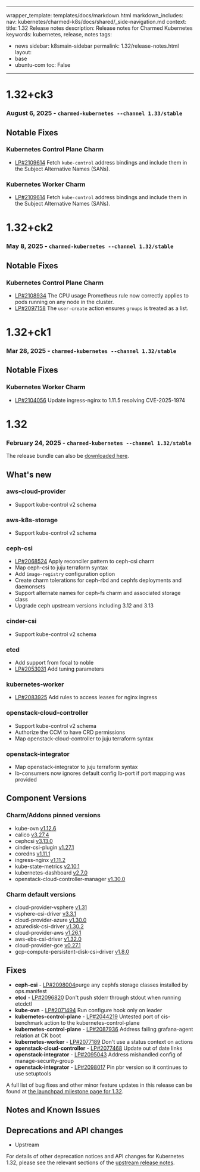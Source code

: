 
---
wrapper_template: templates/docs/markdown.html
markdown_includes:
  nav: kubernetes/charmed-k8s/docs/shared/_side-navigation.md
context:
  title: 1.32 Release notes
  description: Release notes for Charmed Kubernetes
keywords: kubernetes, release, notes
tags:
  - news
sidebar: k8smain-sidebar
permalink: 1.32/release-notes.html
layout:
  - base
  - ubuntu-com
toc: False
---

# 1.32+ck3

### August 6, 2025 - `charmed-kubernetes --channel 1.33/stable`

## Notable Fixes

### Kubernetes Control Plane Charm
* [LP#2109614](https://bugs.launchpad.net/charm-kubernetes-master/+bug/2108934) Fetch `kube-control` address bindings
and include them in the Subject Alternative Names (SANs).

### Kubernetes Worker Charm
* [LP#2109614](https://bugs.launchpad.net/charm-kubernetes-master/+bug/2108934) Fetch `kube-control` address bindings
and include them in the Subject Alternative Names (SANs).

# 1.32+ck2

### May 8, 2025 - `charmed-kubernetes --channel 1.32/stable`

## Notable Fixes

### Kubernetes Control Plane Charm
* [LP#2108934](https://bugs.launchpad.net/charm-kubernetes-master/+bug/2108934) The CPU usage Prometheus rule now correctly applies to pods running on any node in the cluster.
* [LP#2097158](https://bugs.launchpad.net/charm-kubernetes-master/+bug/2097158) The `user-create` action ensures `groups` is treated as a list.

# 1.32+ck1

### Mar 28, 2025 - `charmed-kubernetes --channel 1.32/stable`

## Notable Fixes

### Kubernetes Worker Charm
* [LP#2104056](https://bugs.launchpad.net/bugs/2104056) Update ingress-nginx to 1.11.5 resolving CVE-2025-1974

# 1.32

### February 24, 2025 - `charmed-kubernetes --channel 1.32/stable`

The release bundle can also be [downloaded here](https://raw.githubusercontent.com/charmed-kubernetes/bundle/main/releases/1.32/bundle.yaml).

## What's new

### aws-cloud-provider

* Support kube-control v2 schema

### aws-k8s-storage

* Support kube-control v2 schema

### ceph-csi

* [LP#2068524](https://bugs.launchpad.net/bugs/2068524) Apply reconciler pattern to  ceph-csi charm
* Map ceph-csi to juju terraform syntax
* Add `image-registry` configuration option
* Create charm tolerations for ceph-rbd and cephfs deployments and daemonsets
* Support alternate names for ceph-fs charm and associated storage class
* Upgrade ceph upstream versions including 3.12 and 3.13

### cinder-csi

* Support kube-control v2 schema

### etcd

* Add support from focal to noble
* [LP#2053031](https://bugs.launchpad.net/charm-etcd/+bug/2053031) Add tuning parameters

### kubernetes-worker

* [LP#2083925](https://bugs.launchpad.net/charm-kubernetes-worker/+bug/2083925)
Add rules to access leases for nginx ingress

### openstack-cloud-controller

* Support kube-control v2 schema
* Authorize the CCM to have CRD permissions
* Map openstack-cloud-controller to juju terraform syntax

### openstack-integrator

* Map openstack-integrator to juju terraform syntax
* lb-consumers now ignores default config lb-port if port mapping was provided

## Component Versions

### Charm/Addons pinned versions

- kube-ovn [v1.12.6](https://github.com/charmed-kubernetes/charm-kube-ovn/blob/release_1.32/templates/kube-ovn/ovn.yaml#L103)
- calico [v3.27.4](https://github.com/charmed-kubernetes/charm-calico/blob/release_1.32/upstream/calico/version)
- cephcsi [v3.13.0](https://github.com/charmed-kubernetes/ceph-csi-operator/blob/release_1.32/upstream/cephfs/version)
- cinder-csi-plugin [v1.27.1](https://github.com/charmed-kubernetes/cinder-csi-operator/blob/release_1.32/upstream/cloud_storage/version)
- coredns [v1.11.1](https://github.com/charmed-kubernetes/charm-coredns/blob/release_1.32/metadata.yaml#L22)
- ingress-nginx [v1.11.2](https://github.com/charmed-kubernetes/charm-kubernetes-worker/blob/release_1.32/src/charm.py#L190)
- kube-state-metrics [v2.10.1](https://github.com/charmed-kubernetes/cdk-addons/blob/release-1.32/Makefile#L21)
- kubernetes-dashboard [v2.7.0](https://github.com/charmed-kubernetes/cdk-addons/blob/release-1.32/Makefile#L20)
- openstack-cloud-controller-manager [v1.30.0](https://github.com/charmed-kubernetes/openstack-cloud-controller-operator/blob/release_1.32/upstream/controller_manager/version)

### Charm default versions

- cloud-provider-vsphere [v1.31](https://github.com/charmed-kubernetes/vsphere-cloud-provider/blob/release_1.32/upstream/cloud_provider/version)
- vsphere-csi-driver [v3.3.1](https://github.com/charmed-kubernetes/vsphere-cloud-provider/blob/release_1.32/upstream/cloud_storage/version)
- cloud-provider-azure [v1.30.0](https://github.com/charmed-kubernetes/charm-azure-cloud-provider/blob/release_1.32/upstream/cloud_provider/version)
- azuredisk-csi-driver [v1.30.2](https://github.com/charmed-kubernetes/charm-azure-cloud-provider/blob/release_1.32/upstream/azure_disk/version)
- cloud-provider-aws [v1.26.1](https://github.com/charmed-kubernetes/charm-aws-cloud-provider/blob/release_1.32/upstream/cloud_provider/version)
- aws-ebs-csi-driver [v1.32.0](https://github.com/charmed-kubernetes/aws-k8s-storage/blob/release_1.32/upstream/cloud_storage/version)
- cloud-provider-gce [v0.27.1](https://github.com/charmed-kubernetes/charm-gcp-cloud-provider/blob/release_1.32/upstream/cloud_provider/version)
- gcp-compute-persistent-disk-csi-driver [v1.8.0](https://github.com/charmed-kubernetes/gcp-k8s-storage/blob/release_1.32/upstream/cloud_storage/version)

## Fixes

- **ceph-csi** - [LP#2098004](https://bugs.launchpad.net/charm-ceph-csi/+bug/2098004)purge any cephfs storage classes installed by ops.manifest
- **etcd** - [LP#2096820](https://bugs.launchpad.net/charm-etcd/+bug/2096820) Don't push stderr through stdout when running etcdctl
- **kube-ovn** - [LP#2071494](https://bugs.launchpad.net/charm-kube-ovn/+bug/2071494) Run configure hook only on leader
- **kubernetes-control-plane** - [LP#2044219](https://bugs.launchpad.net/charm-kubernetes-master/+bug/2044219)
Untested port of cis-benchmark action to the kubernetes-control-plane
- **kubernetes-control-plane** - [LP#2087936](https://bugs.launchpad.net/charm-kubernetes-master/+bug/2087936) Address failing grafana-agent relation at CK boot
- **kubernetes-worker** - [LP#2077189](https://bugs.launchpad.net/charm-kubernetes-worker/+bug/2077189) Don't use a status context on actions
- **openstack-cloud-controller** - [LP#2077468](https://bugs.launchpad.net/charm-openstack-cloud-controller/+bug/2077468)
Update out of date links
- **openstack-integrator** - [LP#2095043](https://launchpad.net/bugs/2095043) Address mishandled config of manage-security-group
- **openstack-integrator** - [LP#2098017](https://bugs.launchpad.net/charm-openstack-integrator/+bug/2098017) Pin pbr version so it continues to use setuptools

A full list of bug fixes and other minor feature updates in this release can be found
at
[the launchpad milestone page for 1.32](https://launchpad.net/charmed-kubernetes/+milestone/1.32).

## Notes and Known Issues

## Deprecations and API changes

- Upstream

For details of other deprecation notices and API changes for Kubernetes 1.32,
please see the relevant sections of the
[upstream release notes][upstream-changelog-1.32].

[upstream-changelog-1.32]: https://github.com/kubernetes/kubernetes/blob/master/CHANGELOG/CHANGELOG-1.32.md#deprecation

<!--LINKS-->

[rel]: /kubernetes/charmed-k8s/docs/release-notes
